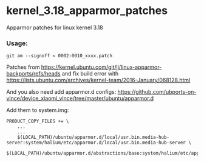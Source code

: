 # kernel_3.18_apparmor_patches
Apparmor patches for linux kernel 3.18


### Usage:

```
git am --signoff < 0002-0010_xxxx.patch
```

Patches from https://kernel.ubuntu.com/git/jj/linux-apparmor-backports/refs/heads and fix build error with https://lists.ubuntu.com/archives/kernel-team/2016-January/068128.html

And you also need add apparmor.d configs: https://github.com/ubports-on-vince/device_xiaomi_vince/tree/master/ubuntu/apparmor.d

Add them to system.img: 

```
PRODUCT_COPY_FILES += \
    ...
    ...
    $(LOCAL_PATH)/ubuntu/apparmor.d/local/usr.bin.media-hub-server:system/halium/etc/apparmor.d/local/usr.bin.media-hub-server \
    $(LOCAL_PATH)/ubuntu/apparmor.d/abstractions/base:system/halium/etc/apparmor.d/abstractions/base
```

